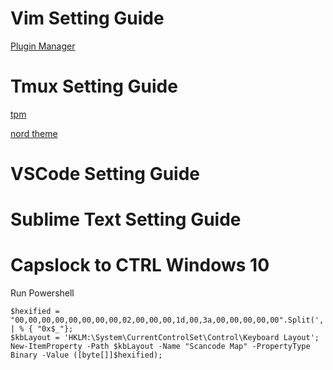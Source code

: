 # Vim Setting Guide

[Plugin Manager](https://github.com/junegunn/vim-plug)


# Tmux Setting Guide

[tpm](https://github.com/tmux-plugins/tpm)

[nord theme](https://github.com/arcticicestudio/nord-alacritty)

# VSCode Setting Guide

# Sublime Text Setting Guide

# Capslock to CTRL Windows 10
Run Powershell
```
$hexified = "00,00,00,00,00,00,00,00,02,00,00,00,1d,00,3a,00,00,00,00,00".Split(',') | % { "0x$_"};
$kbLayout = 'HKLM:\System\CurrentControlSet\Control\Keyboard Layout';
New-ItemProperty -Path $kbLayout -Name "Scancode Map" -PropertyType Binary -Value ([byte[]]$hexified);
```
